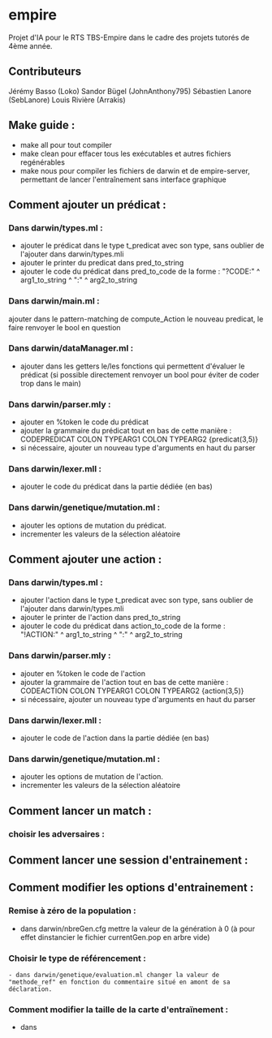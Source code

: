 # empire
Projet d'IA pour le RTS TBS-Empire dans le cadre des projets tutorés de 4ème année.

## Contributeurs
Jérémy Basso (Loko)
Sandor Bügel (JohnAnthony795)
Sébastien Lanore (SebLanore)
Louis Rivière (Arrakis)

## Make guide :

 - make all pour tout compiler
 - make clean pour effacer tous les exécutables et autres fichiers regénérables
 - make nous pour compiler les fichiers de darwin et de empire-server, permettant de lancer l'entraînement sans interface graphique


## Comment ajouter un prédicat :

### Dans darwin/types.ml : 
 - ajouter le prédicat dans le type t_predicat avec son type, sans oublier de l'ajouter dans darwin/types.mli
 - ajouter le printer du predicat dans pred_to_string
 - ajouter le code du prédicat dans pred_to_code de la forme : "?CODE:" ^ arg1_to_string ^ ":" ^ arg2_to_string
    
### Dans darwin/main.ml :
  ajouter dans le pattern-matching de compute_Action le nouveau predicat, le faire renvoyer le bool en question 

### Dans darwin/dataManager.ml : 
- ajouter dans les getters le/les fonctions qui permettent d'évaluer le prédicat (si possible directement renvoyer un bool pour éviter de coder trop dans le main)
 
### Dans darwin/parser.mly : 
 - ajouter en %token le code du prédicat
 - ajouter la grammaire du prédicat tout en bas de cette manière : CODEPREDICAT COLON TYPEARG1 COLON TYPEARG2 {predicat($3,$5)} 
 - si nécessaire, ajouter un nouveau type d'arguments en haut du parser
 
### Dans darwin/lexer.mll :
  - ajouter le code du prédicat dans la partie dédiée (en bas)
### Dans darwin/genetique/mutation.ml :
  - ajouter les options de mutation du prédicat.
  - incrementer les valeurs de la sélection aléatoire


## Comment ajouter une action :
### Dans darwin/types.ml : 
 - ajouter l'action dans le type t_predicat avec son type, sans oublier de l'ajouter dans darwin/types.mli
 - ajouter le printer de l'action dans pred_to_string
 - ajouter le code du prédicat dans action_to_code de la forme : "!ACTION:" ^ arg1_to_string ^ ":" ^ arg2_to_string
 
### Dans darwin/parser.mly : 
 - ajouter en %token le code de l'action
 - ajouter la grammaire de l'action tout en bas de cette manière : CODEACTION COLON TYPEARG1 COLON TYPEARG2 {action($3,$5)} 
 - si nécessaire, ajouter un nouveau type d'arguments en haut du parser
 
### Dans darwin/lexer.mll :
  - ajouter le code de l'action dans la partie dédiée (en bas)
  
### Dans darwin/genetique/mutation.ml :
  - ajouter les options de mutation de l'action.
  - incrementer les valeurs de la sélection aléatoire
  
## Comment lancer un match :
### choisir les adversaires :

## Comment lancer une session d'entrainement : 

## Comment modifier les options d'entrainement :
### Remise à zéro de la population :
   - dans darwin/nbreGen.cfg mettre la valeur de la génération à 0 (à pour effet dinstancier le fichier currentGen.pop en arbre vide)
### Choisir le type de référencement : 
    - dans darwin/genetique/evaluation.ml changer la valeur de "methode_ref" en fonction du commentaire situé en amont de sa déclaration.
### Comment modifier la taille de la carte d'entraïnement :
   - dans 
